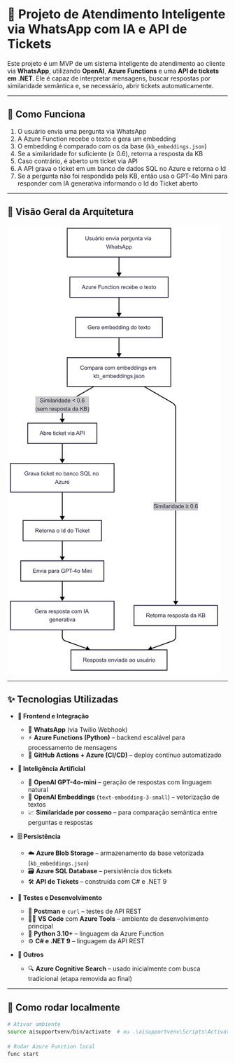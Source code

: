# 🤖 Projeto de Atendimento Inteligente via WhatsApp com IA e API de Tickets

Este projeto é um MVP de um sistema inteligente de atendimento ao cliente via **WhatsApp**, utilizando **OpenAI**, **Azure Functions** e uma **API de tickets em .NET**. Ele é capaz de interpretar mensagens, buscar respostas por similaridade semântica e, se necessário, abrir tickets automaticamente.

---

## 📌 Como Funciona

1. O usuário envia uma pergunta via WhatsApp
2. A Azure Function recebe o texto e gera um embedding
3. O embedding é comparado com os da base (`kb_embeddings.json`)
4. Se a similaridade for suficiente (≥ 0.6), retorna a resposta da KB
5. Caso contrário, é aberto um ticket via API
6. A API grava o ticket em um banco de dados SQL no Azure e retorna o Id
7. Se a pergunta não foi respondida pela KB, então usa o GPT-4o Mini para responder com IA generativa informando o Id do Ticket aberto

---

## 🧠 Visão Geral da Arquitetura

![Diagrama da Arquitetura](./DiagramaAiSupportMermaid.png)

---

## ✨ Tecnologias Utilizadas

- **🧩 Frontend e Integração**
  - 💬 **WhatsApp** (via Twilio Webhook)
  - ⚡ **Azure Functions (Python)** – backend escalável para processamento de mensagens
  - 🚀 **GitHub Actions + Azure (CI/CD)** – deploy contínuo automatizado

- **🧠 Inteligência Artificial**
  - 🤖 **OpenAI GPT-4o-mini** – geração de respostas com linguagem natural
  - 🧬 **OpenAI Embeddings** (`text-embedding-3-small`) – vetorização de textos
  - 📈 **Similaridade por cosseno** – para comparação semântica entre perguntas e respostas

- **🗄️ Persistência**
  - ☁️ **Azure Blob Storage** – armazenamento da base vetorizada (`kb_embeddings.json`)
  - 🗃️ **Azure SQL Database** – persistência dos tickets
  - 🛠️ **API de Tickets** – construída com C# e .NET 9

- **🧪 Testes e Desenvolvimento**
  - 🔬 **Postman** e `curl` – testes de API REST
  - 🧑‍💻 **VS Code** com **Azure Tools** – ambiente de desenvolvimento principal
  - 🐍 **Python 3.10+** – linguagem da Azure Function
  - ⚙️ **C# e .NET 9** – linguagem da API REST

- **🧰 Outros**
  - 🔍 **Azure Cognitive Search** – usado inicialmente com busca tradicional (etapa removida ao final)

---

## 🔧 Como rodar localmente

```bash
# Ativar ambiente
source aisupportvenv/bin/activate  # ou .\aisupportvenv\Scripts\Activate

# Rodar Azure Function local
func start
